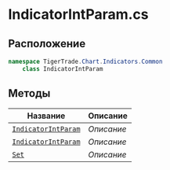 
# IndicatorIntParam.cs
## Расположение
```csharp
namespace TigerTrade.Chart.Indicators.Common  
    class IndicatorIntParam
```

## Методы
| Название | Описание |
| --- | --- |
| [`IndicatorIntParam`](./Методы/IndicatorIntParam.md) | *Описание* |
| [`IndicatorIntParam`](./Методы/IndicatorIntParam.md) | *Описание* |
| [`Set`](./Методы/Set.md) | *Описание* |
